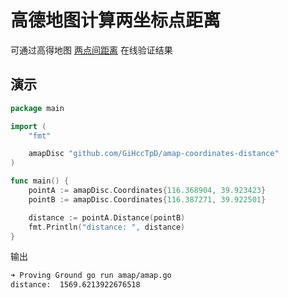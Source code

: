 # 高德地图计算两坐标点距离

可通过高得地图 [两点间距离](https://lbs.amap.com/demo/javascript-api/example/calcutation/calculate-distance-between-two-markers) 在线验证结果

## 演示

```go
package main

import (
	"fmt"

	amapDisc "github.com/GiHccTpD/amap-coordinates-distance"
)

func main() {
	pointA := amapDisc.Coordinates{116.368904, 39.923423}
	pointB := amapDisc.Coordinates{116.387271, 39.922501}

	distance := pointA.Distance(pointB)
	fmt.Println("distance: ", distance)
}
```

输出

```bash
➜ Proving Ground go run amap/amap.go
distance:  1569.6213922676518
```

